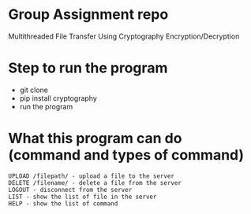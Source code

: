 # Group Assignment repo
 Multithreaded File Transfer Using Cryptography Encryption/Decryption

# Step to run the program
 - git clone
 - pip install cryptography
 - run the program

# What this program can do (command and types of command)
```
UPLOAD /filepath/ - upload a file to the server
DELETE /filename/ - delete a file from the server
LOGOUT - disconnect from the server
LIST - show the list of file in the server
HELP - show the list of command
```
